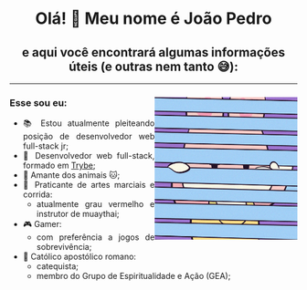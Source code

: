 <div align="center">

  <h1 text-align = "center">Olá! 👋 Meu nome é João Pedro<br></h1>
  
  <h2 text-align = "center">e aqui você encontrará algumas informações úteis (e outras nem tanto 😅):</h2>
</div>

<hr>

<div>
<div>
<img align="right" alt="GIF" src="https://github.com/PetrusJoao/PetrusJoao/blob/main/giphy.gif" width="250px" height="250px"/>
</div>

### Esse sou eu:

<div align="justify">
 <p text-align = "left">
   <ul>
    <li>
    📚 Estou atualmente pleiteando posição de desenvolvedor web full-stack jr;<br>
    </li>
    <li>
    🔭 Desenvolvedor web full-stack, formado em <a href="https://www.betrybe.com/" target="_blank">Trybe</a>;<br>
    </li>
    <li>
    🐶 Amante dos animais 🐱;<br>
    </li>
    <li>
    🥊 Praticante de artes marciais e corrida:<br>
      <ul>
        <li>atualmente grau vermelho e instrutor de muaythai;</li>
      </ul>
    </li>
    <li>
    🎮 Gamer:<br>
      <ul>
        <li>com preferência a jogos de sobrevivência;</li>
      </ul>
    </li>
    <li>
    🛐 Católico apostólico romano:<br>
      <ul>
        <li>catequista;</li>
        <li>membro do Grupo de Espiritualidade e Ação (GEA);</li>
      </ul>
    </li>
   </ul>
 </p>
</div>
</div>
